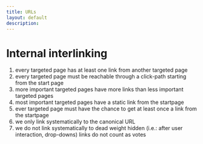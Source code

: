 ```yaml
---
title: URLs
layout: default
description: 
---
```


# Internal interlinking

1. every targeted page has at least one link from another targeted page
1. every targeted page must be reachable through a click-path starting from the start page
1. more important targeted pages have more links than less important targeted pages
1. most important targeted pages have a static link from the startpage
1. ever targeted page must have the chance to get at least once a link from the startpage
1. we only link systematically to the canonical URL
1. we do not link systematically to dead weight
 hidden (i.e.: after user interaction, drop-downs) links do not count as votes